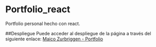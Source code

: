 # Portfolio_react
Portfolio personal hecho con react.

##Despliegue
Puede acceder al despliegue de la página a través del siguiente enlace:
[Maico Zurbriggen - Portfolio](https://maico-zurbriggen.github.io/)
